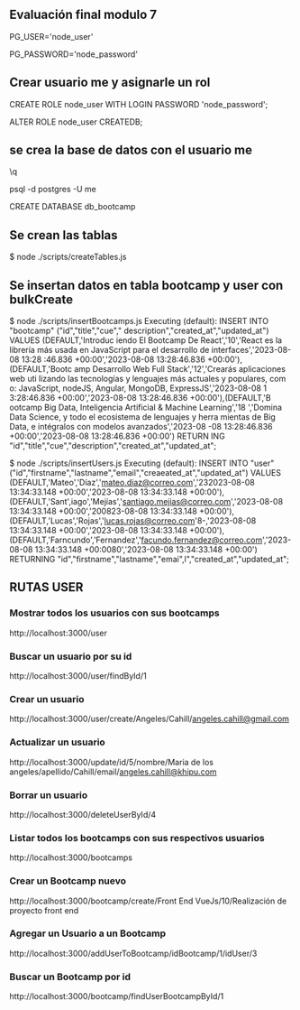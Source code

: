 ## Evaluación final modulo 7

PG_USER='node_user' 

PG_PASSWORD='node_password'

## Crear usuario me y asignarle un rol
CREATE ROLE node_user WITH LOGIN PASSWORD 'node_password';

ALTER ROLE node_user CREATEDB;
## se crea la base de datos con el usuario me
\q

psql -d postgres -U me

CREATE DATABASE db_bootcamp

## Se crean las tablas
$ node ./scripts/createTables.js

## Se insertan datos en tabla bootcamp y user con bulkCreate

$ node ./scripts/insertBootcamps.js
Executing (default): INSERT INTO "bootcamp" ("id","title","cue","
description","created_at","updated_at") VALUES (DEFAULT,'Introduc
iendo El Bootcamp De React','10','React es la librería más usada 
en JavaScript para el desarrollo de interfaces','2023-08-08 13:28
:46.836 +00:00','2023-08-08 13:28:46.836 +00:00'),(DEFAULT,'Bootc
amp Desarrollo Web Full Stack','12','Crearás aplicaciones web uti
lizando las tecnologías y lenguajes más actuales y populares, com
o: JavaScript, nodeJS, Angular, MongoDB, ExpressJS','2023-08-08 1
3:28:46.836 +00:00','2023-08-08 13:28:46.836 +00:00'),(DEFAULT,'B
ootcamp Big Data, Inteligencia Artificial & Machine Learning','18
','Domina Data Science, y todo el ecosistema de lenguajes y herra
mientas de Big Data, e intégralos con modelos avanzados','2023-08
-08 13:28:46.836 +00:00','2023-08-08 13:28:46.836 +00:00') RETURN
ING "id","title","cue","description","created_at","updated_at"; 

$ node ./scripts/insertUsers.js
Executing (default): INSERT INTO "user" ("id","firstname","lastname","email","creaeated_at","updated_at") VALUES (DEFAULT,'Mateo','Díaz','mateo.diaz@correo.com','232023-08-08 13:34:33.148 +00:00','2023-08-08 13:34:33.148 +00:00'),(DEFAULT,'Sant',iago','Mejías','santiago.mejias@correo.com','2023-08-08 13:34:33.148 +00:00','200823-08-08 13:34:33.148 +00:00'),(DEFAULT,'Lucas','Rojas','lucas.rojas@correo.com'8-,'2023-08-08 13:34:33.148 +00:00','2023-08-08 13:34:33.148 +00:00'),(DEFAULT,'Farncundo','Fernandez','facundo.fernandez@correo.com','2023-08-08 13:34:33.148 +00:0080','2023-08-08 13:34:33.148 +00:00') RETURNING "id","firstname","lastname","emai",l","created_at","updated_at";

## RUTAS USER

### Mostrar todos los usuarios con sus bootcamps

http://localhost:3000/user

### Buscar un usuario por su id

http://localhost:3000/user/findById/1

### Crear un usuario

http://localhost:3000/user/create/Angeles/Cahill/angeles.cahill@gmail.com

### Actualizar un usuario

http://localhost:3000/update/id/5/nombre/Maria de los angeles/apellido/Cahill/email/angeles.cahill@khipu.com

### Borrar un usuario

http://localhost:3000/deleteUserById/4

### Listar todos los bootcamps con sus respectivos usuarios

http://localhost:3000/bootcamps

### Crear un Bootcamp nuevo

http://localhost:3000/bootcamp/create/Front End VueJs/10/Realización de proyecto front end

### Agregar un Usuario a un Bootcamp

http://localhost:3000/addUserToBootcamp/idBootcamp/1/idUser/3

### Buscar un Bootcamp por id

http://localhost:3000/bootcamp/findUserBootcampById/1

